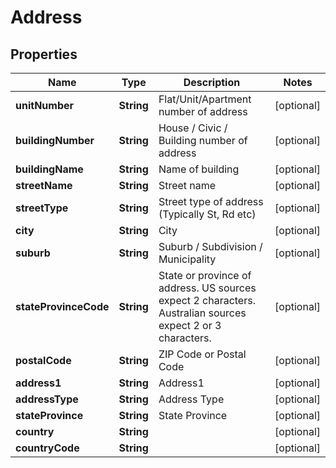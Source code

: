 

# Address



## Properties

| Name | Type | Description | Notes |
|------------ | ------------- | ------------- | -------------|
|**unitNumber** | **String** | Flat/Unit/Apartment number of address |  [optional] |
|**buildingNumber** | **String** | House / Civic / Building number of address |  [optional] |
|**buildingName** | **String** | Name of building |  [optional] |
|**streetName** | **String** | Street name |  [optional] |
|**streetType** | **String** | Street type of address (Typically St, Rd etc) |  [optional] |
|**city** | **String** | City |  [optional] |
|**suburb** | **String** | Suburb / Subdivision / Municipality |  [optional] |
|**stateProvinceCode** | **String** | State or province of address. US sources expect 2 characters. Australian sources expect 2 or 3 characters. |  [optional] |
|**postalCode** | **String** | ZIP Code or Postal Code |  [optional] |
|**address1** | **String** | Address1 |  [optional] |
|**addressType** | **String** | Address Type |  [optional] |
|**stateProvince** | **String** | State Province |  [optional] |
|**country** | **String** |  |  [optional] |
|**countryCode** | **String** |  |  [optional] |



